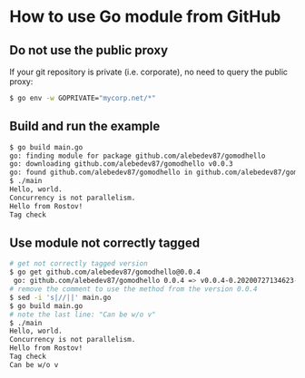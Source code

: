 # How to use Go module from GitHub

## Do not use the public proxy
If your git repository is private (i.e. corporate), no need to query the public proxy:
```bash
$ go env -w GOPRIVATE="mycorp.net/*"
```

## Build and run the example
```bash
$ go build main.go
go: finding module for package github.com/alebedev87/gomodhello
go: downloading github.com/alebedev87/gomodhello v0.0.3
go: found github.com/alebedev87/gomodhello in github.com/alebedev87/gomodhello v0.0.3
$ ./main
Hello, world.
Concurrency is not parallelism.
Hello from Rostov!
Tag check
```

## Use module not correctly tagged
```bash
# get not correctly tagged version
$ go get github.com/alebedev87/gomodhello@0.0.4
 go: github.com/alebedev87/gomodhello 0.0.4 => v0.0.4-0.20200727134623-bb98021fc08a
# remove the comment to use the method from the version 0.0.4
$ sed -i 's|//||' main.go
$ go build main.go
# note the last line: "Can be w/o v"
$ ./main
Hello, world.
Concurrency is not parallelism.
Hello from Rostov!
Tag check
Can be w/o v
```
